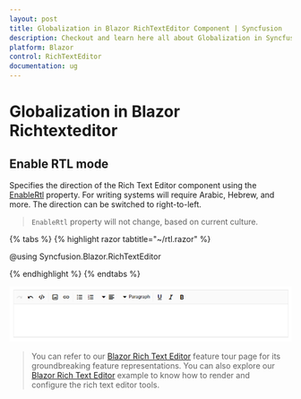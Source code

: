 ```yaml
---
layout: post
title: Globalization in Blazor RichTextEditor Component | Syncfusion
description: Checkout and learn here all about Globalization in Syncfusion Blazor RichTextEditor component and more.
platform: Blazor
control: RichTextEditor
documentation: ug
---
```


# Globalization in Blazor Richtexteditor

## Enable RTL mode 

Specifies the direction of the Rich Text Editor component using the [EnableRtl](https://help.syncfusion.com/cr/blazor/Syncfusion.Blazor.RichTextEditor.SfRichTextEditor.html#Syncfusion_Blazor_RichTextEditor_SfRichTextEditor_EnableRtl) property. For writing systems will require Arabic, Hebrew, and more. The direction can be switched to right-to-left.

> `EnableRtl` property will not change, based on current culture.

{% tabs %}
{% highlight razor tabtitle="~/rtl.razor" %}

@using Syncfusion.Blazor.RichTextEditor

<SfRichTextEditor EnableRtl="true" />

{% endhighlight %}
{% endtabs %}

![Right to Left in Blazor RichTextEditor](./images/blazor-richtexteditor-right-to-left.png)

> You can refer to our [Blazor Rich Text Editor](https://www.syncfusion.com/blazor-components/blazor-wysiwyg-rich-text-editor) feature tour page for its groundbreaking feature representations. You can also explore our [Blazor Rich Text Editor](https://blazor.syncfusion.com/demos/rich-text-editor/overview?theme=bootstrap4) example to know how to render and configure the rich text editor tools.